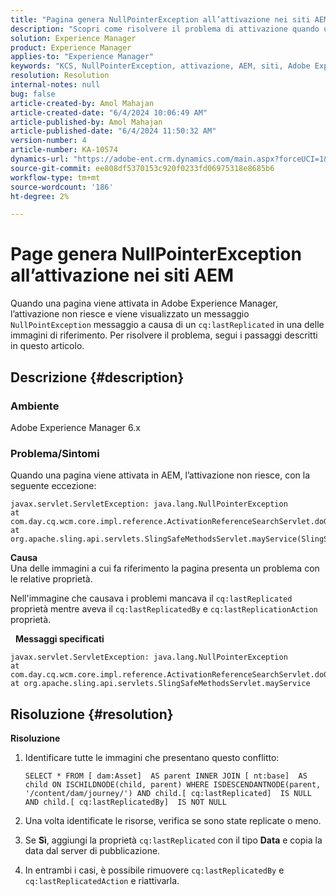 ```yaml
---
title: "Pagina genera NullPointerException all’attivazione nei siti AEM"
description: "Scopri come risolvere il problema di attivazione quando una pagina viene attivata in Adobe Experience Manager (AEM)."
solution: Experience Manager
product: Experience Manager
applies-to: "Experience Manager"
keywords: "KCS, NullPointerException, attivazione, AEM, siti, Adobe Experience Manager, 6.x"
resolution: Resolution
internal-notes: null
bug: false
article-created-by: Amol Mahajan
article-created-date: "6/4/2024 10:06:49 AM"
article-published-by: Amol Mahajan
article-published-date: "6/4/2024 11:50:32 AM"
version-number: 4
article-number: KA-10574
dynamics-url: "https://adobe-ent.crm.dynamics.com/main.aspx?forceUCI=1&pagetype=entityrecord&etn=knowledgearticle&id=773ddf26-5a22-ef11-840b-6045bd006704"
source-git-commit: ee808df5370153c920f0233fd06975318e8685b6
workflow-type: tm+mt
source-wordcount: '186'
ht-degree: 2%

---
```


# Page genera NullPointerException all’attivazione nei siti AEM


Quando una pagina viene attivata in Adobe Experience Manager, l’attivazione non riesce e viene visualizzato un messaggio `NullPointException` messaggio a causa di un `cq:lastReplicated` in una delle immagini di riferimento. Per risolvere il problema, segui i passaggi descritti in questo articolo.

## Descrizione {#description}


### Ambiente

Adobe Experience Manager 6.x





### Problema/Sintomi

Quando una pagina viene attivata in AEM, l’attivazione non riesce, con la seguente eccezione:


```
javax.servlet.ServletException: java.lang.NullPointerException
at com.day.cq.wcm.core.impl.reference.ActivationReferenceSearchServlet.doGet(ActivationReferenceSearchServlet.java:175)
at org.apache.sling.api.servlets.SlingSafeMethodsServlet.mayService(SlingSafeMethodsServlet.java:269)
```



<b>Causa</b>
<br>Una delle immagini a cui fa riferimento la pagina presenta un problema con le relative proprietà.


Nell&#39;immagine che causava i problemi mancava il `cq:lastReplicated` proprietà mentre aveva il `cq:lastReplicatedBy` e `cq:lastReplicationAction` proprietà.

 
<b>Messaggi specificati</b>


```
javax.servlet.ServletException: java.lang.NullPointerException
at com.day.cq.wcm.core.impl.reference.ActivationReferenceSearchServlet.doGet
at org.apache.sling.api.servlets.SlingSafeMethodsServlet.mayService
```



## Risoluzione {#resolution}


<b>Risoluzione</b>

1. Identificare tutte le immagini che presentano questo conflitto:

   ```
   SELECT * FROM [ dam:Asset]  AS parent INNER JOIN [ nt:base]  AS child ON ISCHILDNODE(child, parent) WHERE ISDESCENDANTNODE(parent, '/content/dam/journey/') AND child.[ cq:lastReplicated]  IS NULL AND child.[ cq:lastReplicatedBy]  IS NOT NULL
   ```


2. Una volta identificate le risorse, verifica se sono state replicate o meno.
3. Se <b>Sì</b>, aggiungi la proprietà `cq:lastReplicated` con il tipo <b>Data</b> e copia la data dal server di pubblicazione.
4. In entrambi i casi, è possibile rimuovere `cq:lastReplicatedBy` e `cq:lastReplicatedAction` e riattivarla.

